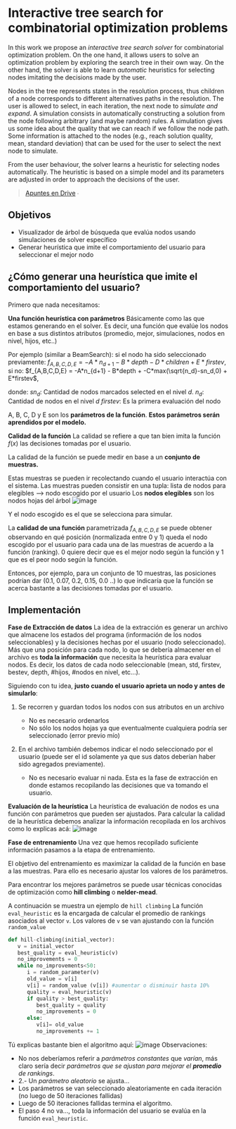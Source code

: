 Interactive tree search for combinatorial  optimization problems
=

In this work we propose an *interactive tree search solver* for combinatorial optimization problem. On the one hand, it allows users to solve an optimization problem by exploring the search tree in their own way. On the other hand, the solver is able to learn *automatic* heuristics for selecting nodes imitating the decisions made by the user.

Nodes in the tree represents states in the resolution process, thus children of a node corresponds to different alternatives paths in the resolution. The user is allowed to select, in each iteration, the next node to *simulate and expand*. A simulation consists in automatically constructing a solution from the node following arbitrary (and maybe random) rules. A simulation gives us some idea about the quality that we can reach if we follow the node path. Some information is attached to the nodes (e.g., reach solution quality, mean, standard deviation) that can be used for the user to select the next node to simulate.

From the user behaviour, the solver learns a heuristic for selecting nodes automatically. The heuristic is based on a simple model and its parameters are adjusted in order to approach the decisions of the user.

> [Apuntes en Drive](https://docs.google.com/document/d/1CH2GFopOeL1EHA7i9j4Pn8T_HRM_2np9jmo_ACcgiuY/edit#heading=h.zcv4ojn5ljtv) ∙

Objetivos
-
 - Visualizador de árbol de búsqueda que evalúa nodos usando simulaciones de solver específico
 - Generar heurística que imite el comportamiento del usuario para seleccionar el mejor nodo

¿Cómo generar una heurística que imite el comportamiento del usuario? 
-
Primero que nada necesitamos:

**Una función heurística con parámetros** 
Básicamente como las que estamos generando en el solver. Es decir, una función que evalúe los nodos en base a sus distintos atributos (promedio, mejor, simulaciones, nodos en nivel, hijos, etc..)

Por ejemplo (similar a BeamSearch):
si el nodo ha sido seleccionado previamente:
$f_{A,B,C,D,E} = -A*n_{d+1} -B*depth - D*children + E*firstev$,
si no:
$f_{A,B,C,D,E} = -A*n_{d+1} - B*depth + -C*max(\sqrt{n_d}-sn_d,0) + E*firstev$,

donde:
$sn_d$: Cantidad de nodos marcados selected en el nivel $d$.
$n_d$: Cantidad de nodos en el nivel $d$
$firstev$: Es la primera evaluación del nodo

A, B, C, D y E son los **parámetros de la función**.
**Estos parámetros serán aprendidos por el modelo.**


**Calidad de la función**
La calidad se refiere a que tan bien imita la función $f(x)$ las decisiones tomadas por el usuario.

La calidad de la función se puede medir en base a un **conjunto de muestras.**

Estas muestras se pueden ir recolectando cuando el usuario interactúa con el sistema. Las muestras pueden consistir en una tupla:
lista de nodos para elegibles --> nodo escogido por el usuario 
Los **nodos elegibles** son los nodos hojas del árbol
![image](https://i.ibb.co/FJdt6NK/image.png)

Y el nodo escogido es el que se selecciona para simular.

La **calidad de una función** parametrizada $f_{A,B,C,D,E}$ se puede obtener observando en qué posición (normalizada entre 0 y 1) queda el nodo escogido por el usuario para cada una de las muestras de acuerdo a la función (ranking). 0 quiere decir que es el mejor nodo según la función y 1 que es el peor nodo según la función.

Entonces, por ejemplo, para un conjunto de 10 muestras, las posiciones podrían dar (0.1, 0.07, 0.2, 0.15, 0.0 ..) lo que indicaría que la función se acerca bastante a las decisiones tomadas por el usuario.


Implementación
---
**Fase de Extracción de datos**
La idea de la extracción es generar un archivo que almacene los estados del programa (información de los nodos seleccionables) y la decisiones hechas por el usuario (nodo seleccionado).
Más que una posición para cada nodo, lo que se debería almacener en el archivo es **toda la información** que necesita la heurística para evaluar nodos. Es decir, los datos de cada nodo seleccionable (mean, std, firstev, bestev, depth, #hijos, #nodos en nivel, etc...).

Siguiendo con tu idea, **justo cuando el usuario aprieta un nodo y antes de simularlo**:
1. Se recorren y guardan todos los nodos con sus atributos en un archivo
   * No es necesario ordenarlos 
   * No sólo los nodos hojas ya que eventualmente cualquiera podría ser seleccionado (error previo mío)

2. En el archivo también debemos indicar el nodo seleccionado por el usuario (puede ser el id solamente ya que sus datos deberían haber sido agregados previamente).
	* No es necesario evaluar ni nada. Esta es la fase de extracción en donde estamos recopilando las decisiones que va tomando el usuario.

**Evaluación de la heurística**
La heurística de evaluación de nodos es una función con parámetros que pueden ser ajustados.
Para calcular la calidad de la heurística debemos analizar la información recopilada en los archivos como lo explicas acá:
![image](https://i.imgur.com/cMQjjt3.png)


**Fase de entrenamiento**
Una vez que hemos recopilado suficiente información pasamos a la etapa de entrenamiento.

El objetivo del entrenamiento es maximizar la calidad de la función en base a las muestras. Para ello es necesario ajustar los valores de los parámetros.

Para encontrar los mejores parámetros se puede usar técnicas conocidas de optimización como **hill climbing** o **nelder-mead**.

A continuación se muestra un ejemplo de `hill climbing`
La función `eval_heuristic` es la encargada de calcular el promedio de rankings asociados al vector `v`.
Los valores de `v` se van ajustando con la función `random_value`

````python
def hill-climbing(initial_vector):
   v = initial_vector
   best_quality = eval_heuristic(v)
   no_improvements = 0
   while no_improvements<50:
      i = random_parameter(v)
      old_value = v[i]
      v[i] = random_value (v[i]) #aumentar o disminuir hasta 10%
      quality = eval_heuristic(v)
      if quality > best_quality:
         best_quality = quality
         no_improvements = 0
      else:
         v[i]= old_value
         no_improvements += 1
````

Tú explicas bastante bien el algoritmo aquí:
![image](https://i.imgur.com/jiAiioS.png)
Observaciones:
* No nos deberíamos referir a *parámetros constantes* que *varían*, más claro sería decir *parámetros que se ajustan para mejorar el **promedio** de rankings*.
* 2.- Un *parámetro aleatorio* se ajusta...
* Los parámetros se van seleccionado aleatoriamente en cada iteración (no luego de 50 iteraciones fallidas)
* Luego de 50 iteraciones fallidas termina el algoritmo.
* El paso 4 no va..., toda la información del usuario se evalúa en la función `eval_heuristic`.
<!--stackedit_data:
eyJoaXN0b3J5IjpbMTQwMjg1MjIzMSwtNDkwMjg3NzI5LDE3ND
MzNTA2NzgsMTM4MzE4OTYzNl19
-->